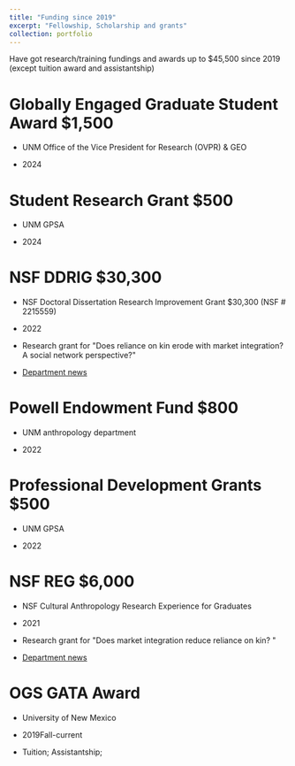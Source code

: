 ```yaml
---
title: "Funding since 2019"
excerpt: "Fellowship, Scholarship and grants"
collection: portfolio
---
```


Have got research/training fundings and awards up to $45,500 since 2019 (except tuition award and assistantship) 




Globally Engaged Graduate Student Award $1,500
======
- UNM Office of the Vice President for Research (OVPR) & GEO

- 2024


Student Research Grant $500
======
- UNM GPSA 

- 2024


NSF DDRIG $30,300
======
- NSF Doctoral Dissertation Research Improvement Grant $30,300 (NSF # 2215559)  

- 2022

- Research grant for "Does reliance on kin erode with market integration? A social network perspective?"

- [Department news](https://anthropology.unm.edu/news-events/news/item/ruizhe-liu-awarded-a-national-science-foundation-nsf-doctoral-dissertation-research-improvement-grant.html)


Powell Endowment Fund $800
======
- UNM anthropology department

- 2022


Professional Development Grants $500
======
- UNM GPSA

- 2022


NSF REG $6,000
======
- NSF Cultural Anthropology Research Experience for Graduates 

- 2021

- Research grant for "Does market integration reduce reliance on kin? "

- [Department news](https://anthropology.unm.edu/news-events/news/item/ruizhe-liu-awarded-nsf-cultural-anthropology-research-experience-for-graduates.html)


OGS GATA Award
======
- University of New Mexico

- 2019Fall-current

- Tuition; Assistantship; 




